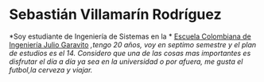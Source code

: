 
# Sebastián Villamarín Rodríguez


*Soy estudiante de Ingeniería de Sistemas en la * [Escuela Colombiana de Ingeniería Julio Garavito](https://www.escuelaing.edu.co/es/) *,tengo 20 años, voy en septimo semestre y el plan de estudios es el 14.*
*Considero que una de las cosas mas importantes es disfrutar el día a día ya sea en la universidad o por afuera, me gusta el futbol,la cerveza y viajar.*
